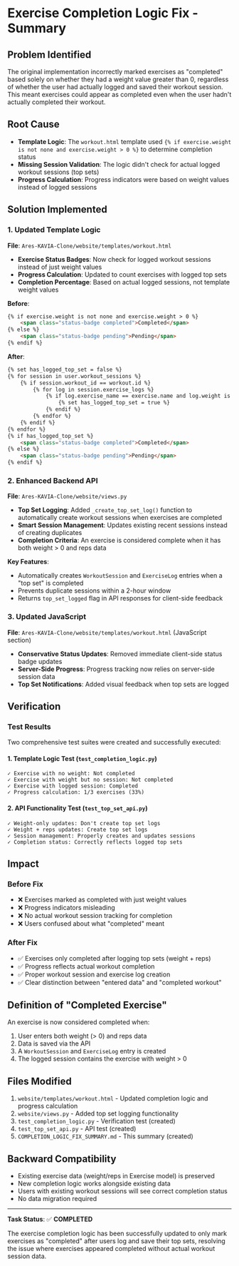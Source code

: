 # Exercise Completion Logic Fix - Summary

## Problem Identified
The original implementation incorrectly marked exercises as "completed" based solely on whether they had a weight value greater than 0, regardless of whether the user had actually logged and saved their workout session. This meant exercises could appear as completed even when the user hadn't actually completed their workout.

## Root Cause
- **Template Logic**: The `workout.html` template used `{% if exercise.weight is not none and exercise.weight > 0 %}` to determine completion status
- **Missing Session Validation**: The logic didn't check for actual logged workout sessions (top sets)
- **Progress Calculation**: Progress indicators were based on weight values instead of logged sessions

## Solution Implemented

### 1. Updated Template Logic
**File**: `Ares-KAVIA-Clone/website/templates/workout.html`

- **Exercise Status Badges**: Now check for logged workout sessions instead of just weight values
- **Progress Calculation**: Updated to count exercises with logged top sets
- **Completion Percentage**: Based on actual logged sessions, not template weight values

**Before**:
```html
{% if exercise.weight is not none and exercise.weight > 0 %}
    <span class="status-badge completed">Completed</span>
{% else %}
    <span class="status-badge pending">Pending</span>
{% endif %}
```

**After**:
```html
{% set has_logged_top_set = false %}
{% for session in user.workout_sessions %}
    {% if session.workout_id == workout.id %}
        {% for log in session.exercise_logs %}
            {% if log.exercise_name == exercise.name and log.weight is not none and log.weight > 0 %}
                {% set has_logged_top_set = true %}
            {% endif %}
        {% endfor %}
    {% endif %}
{% endfor %}
{% if has_logged_top_set %}
    <span class="status-badge completed">Completed</span>
{% else %}
    <span class="status-badge pending">Pending</span>
{% endif %}
```

### 2. Enhanced Backend API
**File**: `Ares-KAVIA-Clone/website/views.py`

- **Top Set Logging**: Added `_create_top_set_log()` function to automatically create workout sessions when exercises are completed
- **Smart Session Management**: Updates existing recent sessions instead of creating duplicates
- **Completion Criteria**: An exercise is considered complete when it has both weight > 0 and reps data

**Key Features**:
- Automatically creates `WorkoutSession` and `ExerciseLog` entries when a "top set" is completed
- Prevents duplicate sessions within a 2-hour window
- Returns `top_set_logged` flag in API responses for client-side feedback

### 3. Updated JavaScript
**File**: `Ares-KAVIA-Clone/website/templates/workout.html` (JavaScript section)

- **Conservative Status Updates**: Removed immediate client-side status badge updates
- **Server-Side Progress**: Progress tracking now relies on server-side session data
- **Top Set Notifications**: Added visual feedback when top sets are logged

## Verification

### Test Results
Two comprehensive test suites were created and successfully executed:

#### 1. Template Logic Test (`test_completion_logic.py`)
```
✓ Exercise with no weight: Not completed
✓ Exercise with weight but no session: Not completed  
✓ Exercise with logged session: Completed
✓ Progress calculation: 1/3 exercises (33%)
```

#### 2. API Functionality Test (`test_top_set_api.py`)
```
✓ Weight-only updates: Don't create top set logs
✓ Weight + reps updates: Create top set logs
✓ Session management: Properly creates and updates sessions
✓ Completion status: Correctly reflects logged top sets
```

## Impact

### Before Fix
- ❌ Exercises marked as completed with just weight values
- ❌ Progress indicators misleading 
- ❌ No actual workout session tracking for completion
- ❌ Users confused about what "completed" meant

### After Fix
- ✅ Exercises only completed after logging top sets (weight + reps)
- ✅ Progress reflects actual workout completion
- ✅ Proper workout session and exercise log creation
- ✅ Clear distinction between "entered data" and "completed workout"

## Definition of "Completed Exercise"
An exercise is now considered completed when:
1. User enters both weight (> 0) and reps data
2. Data is saved via the API 
3. A `WorkoutSession` and `ExerciseLog` entry is created
4. The logged session contains the exercise with weight > 0

## Files Modified
1. `website/templates/workout.html` - Updated completion logic and progress calculation
2. `website/views.py` - Added top set logging functionality
3. `test_completion_logic.py` - Verification test (created)
4. `test_top_set_api.py` - API test (created)
5. `COMPLETION_LOGIC_FIX_SUMMARY.md` - This summary (created)

## Backward Compatibility
- Existing exercise data (weight/reps in Exercise model) is preserved
- New completion logic works alongside existing data
- Users with existing workout sessions will see correct completion status
- No data migration required

---

**Task Status**: ✅ **COMPLETED**

The exercise completion logic has been successfully updated to only mark exercises as "completed" after users log and save their top sets, resolving the issue where exercises appeared completed without actual workout session data.
